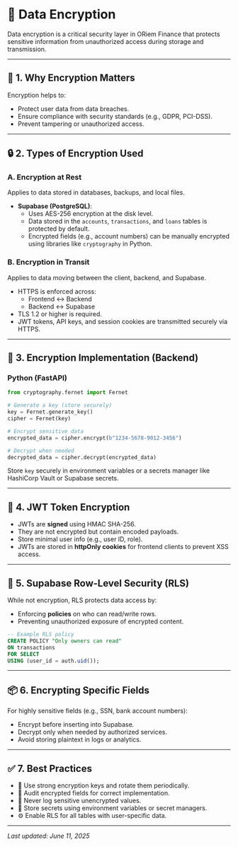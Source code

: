 # 🔐 Data Encryption

Data encryption is a critical security layer in ORiem Finance that protects sensitive information from unauthorized access during storage and transmission.

---

## 📌 1. Why Encryption Matters

Encryption helps to:

- Protect user data from data breaches.
- Ensure compliance with security standards (e.g., GDPR, PCI-DSS).
- Prevent tampering or unauthorized access.

---

## 🔒 2. Types of Encryption Used

### A. **Encryption at Rest**
Applies to data stored in databases, backups, and local files.

- **Supabase (PostgreSQL)**:
  - Uses AES-256 encryption at the disk level.
  - Data stored in the `accounts`, `transactions`, and `loans` tables is protected by default.
  - Encrypted fields (e.g., account numbers) can be manually encrypted using libraries like `cryptography` in Python.

### B. **Encryption in Transit**
Applies to data moving between the client, backend, and Supabase.

- HTTPS is enforced across:
  - Frontend ↔ Backend
  - Backend ↔ Supabase
- TLS 1.2 or higher is required.
- JWT tokens, API keys, and session cookies are transmitted securely via HTTPS.

---

## 🧰 3. Encryption Implementation (Backend)

### Python (FastAPI)
```python
from cryptography.fernet import Fernet

# Generate a key (store securely)
key = Fernet.generate_key()
cipher = Fernet(key)

# Encrypt sensitive data
encrypted_data = cipher.encrypt(b"1234-5678-9012-3456")

# Decrypt when needed
decrypted_data = cipher.decrypt(encrypted_data)
```

Store `key` securely in environment variables or a secrets manager like HashiCorp Vault or Supabase secrets.

---

## 🔐 4. JWT Token Encryption

- JWTs are **signed** using HMAC SHA-256.
- They are not encrypted but contain encoded payloads.
- Store minimal user info (e.g., user ID, role).
- JWTs are stored in **httpOnly cookies** for frontend clients to prevent XSS access.

---

## 🧮 5. Supabase Row-Level Security (RLS)

While not encryption, RLS protects data access by:

- Enforcing **policies** on who can read/write rows.
- Preventing unauthorized exposure of encrypted content.

```sql
-- Example RLS policy
CREATE POLICY "Only owners can read"
ON transactions
FOR SELECT
USING (user_id = auth.uid());
```

---

## 📦 6. Encrypting Specific Fields

For highly sensitive fields (e.g., SSN, bank account numbers):

- Encrypt before inserting into Supabase.
- Decrypt only when needed by authorized services.
- Avoid storing plaintext in logs or analytics.

---

## ✅ 7. Best Practices

- 🔑 Use strong encryption keys and rotate them periodically.
- 🧪 Audit encrypted fields for correct implementation.
- 🚫 Never log sensitive unencrypted values.
- 🔐 Store secrets using environment variables or secret managers.
- ⚙️ Enable RLS for all tables with user-specific data.

---

_Last updated: June 11, 2025_
